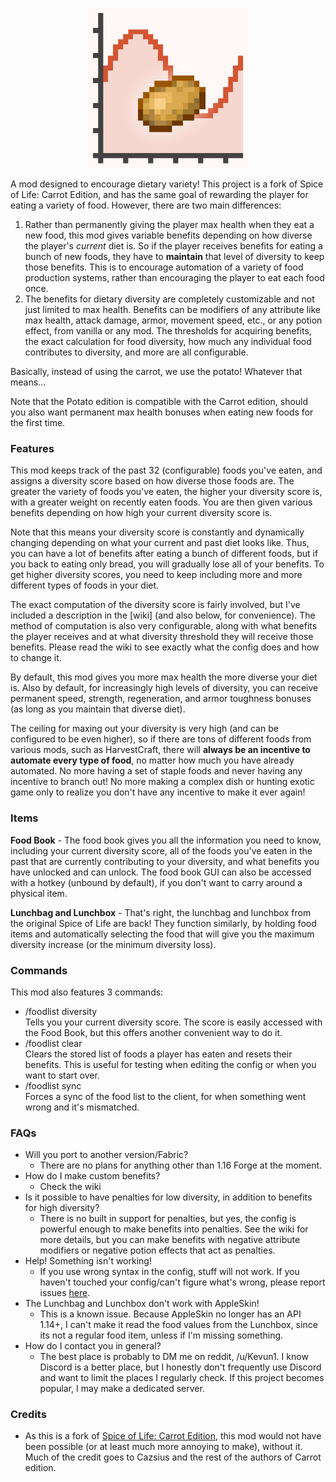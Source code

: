 <p align="center">
	<img width=256px src="GitHub/logo.png" />
</p>
A mod designed to encourage dietary variety! This project is a fork of Spice of Life: Carrot Edition, and has the same goal of rewarding the player for eating a variety of food. However, there are two main differences:


1. Rather than permanently giving the player max health when they eat a new food, this mod gives variable benefits depending on how diverse the player's *current* diet is. So if the player receives benefits for eating a bunch of new foods, they have to **maintain** that level of diversity to keep those benefits. This is to encourage automation of a variety of food production systems, rather than encouraging the player to eat each food once. 
2. The benefits for dietary diversity are completely customizable and not just limited to max health. Benefits can be modifiers of any attribute like max health, attack damage, armor, movement speed, etc., or any potion effect, from vanilla or any mod. The thresholds for acquiring benefits, the exact calculation for food diversity, how much any individual food contributes to diversity, and more are all configurable.

Basically, instead of using the carrot, we use the potato! Whatever that means...

Note that the Potato edition is compatible with the Carrot edition, should you also want permanent max health bonuses when eating new foods for the first time.

### Features

This mod keeps track of the past 32 (configurable) foods you've eaten, and assigns a diversity score based on how diverse those foods are. The greater the variety of foods you've eaten, the higher your diversity score is, with a greater weight on recently eaten foods. You are then given various benefits depending on how high your current diversity score is. 

Note that this means your diversity score is constantly and dynamically changing depending on what your current and past diet looks like. Thus, you can have a lot of benefits after eating a bunch of different foods, but if you back to eating only bread, you will gradually lose all of your benefits. To get higher diversity scores, you need to keep including more and more different types of foods in your diet.

The exact computation of the diversity score is fairly involved, but I've included a description in the [wiki] (and also below, for convenience). The method of computation is also very configurable, along with what benefits the player receives and at what diversity threshold they will receive those benefits. Please read the wiki to see exactly what the config does and how to change it.

By default, this mod gives you more max health the more diverse your diet is. Also by default, for increasingly high levels of diversity, you can receive permanent speed, strength, regeneration, and armor toughness bonuses (as long as you maintain that diverse diet). 

The ceiling for maxing out your diversity is very high (and can be configured to be even higher), so if there are tons of different foods from various mods, such as HarvestCraft, there will **always be an incentive to automate every type of food**, no matter how much you have already automated.  No more having a set of staple foods and never having any incentive to branch out! No more making a complex dish or hunting exotic game only to realize you don't have any incentive to make it ever again! 

### Items

**Food Book** - The food book gives you all the information you need to know, including your current diversity score, all of the foods you've eaten in the past that are currently contributing to your diversity, and what benefits you have unlocked and can unlock. The food book GUI can also be accessed with a hotkey (unbound by default), if you don't want to carry around a physical item.

**Lunchbag and Lunchbox** - That's right, the lunchbag and lunchbox from the original Spice of Life are back! They function similarly, by holding food items and automatically selecting the food that will give you the maximum diversity increase (or the minimum diversity loss). 

### Commands

This mod also features 3 commands:

- /foodlist diversity  
    Tells you your current diversity score. The score is easily accessed with the Food Book, but this offers another convenient way to do it.
- /foodlist clear  
    Clears the stored list of foods a player has eaten and resets their benefits. This is useful for testing when editing the config or when you want to start over.
- /foodlist sync  
    Forces a sync of the food list to the client, for when something went wrong and it's mismatched.

### FAQs

- Will you port to another version/Fabric?
  - There are no plans for anything other than 1.16 Forge at the moment.
- How do I make custom benefits?
  - Check the wiki
- Is it possible to have penalties for low diversity, in addition to benefits for high diversity?
  - There is no built in support for penalties, but yes, the config is powerful enough to make benefits into penalties. See the wiki for more details, but you can make benefits with negative attribute modifiers or negative potion effects that act as penalties. 
- Help! Something isn't working!
  - If you use wrong syntax in the config, stuff will not work. If you haven't touched your config/can't figure what's wrong, please report issues [here](https://github.com/Kevun1/Spice-of-Life-Potato-Edition/issues).
- The Lunchbag and Lunchbox don't work with AppleSkin!
  - This is a known issue. Because AppleSkin no longer has an API 1.14+, I can't make it read the food values from the Lunchbox, since its not a regular food item, unless if I'm missing something.
- How do I contact you in general?
  - The best place is probably to DM me on reddit, /u/Kevun1. I know Discord is a better place, but I honestly don't frequently use Discord and want to limit the places I regularly check. If this project becomes popular, I may make a dedicated server.

### Credits

- As this is a fork of [Spice of Life: Carrot Edition](https://github.com/Cazsius/Spice-of-Life-Carrot-Edition), this mod would not have been possible (or at least much more annoying to make), without it. Much of the credit goes to Cazsius and the rest of the authors of Carrot edition.

